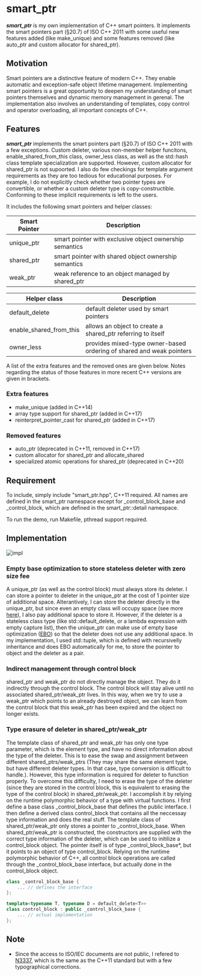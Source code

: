 # smart_ptr

__*smart_ptr*__ is my own implementation of C++ smart pointers. It implements the smart pointers part (§20.7) of ISO C++ 2011 with some useful new features added (like make_unique) and some features removed (like auto_ptr and custom allocator for shared_ptr).

## Motivation

Smart pointers are a distinctive feature of modern C++. They enable automatic and exception-safe object lifetime management. Implementing smart pointers is a great opportunity to deepen my understanding of smart pointers themselves and dynamic memory management in gerenal. The implementation also involves an understanding of templates, copy control and operator overloading, all important concepts of C++.

## Features

__*smart_ptr*__ implements the smart pointers part (§20.7) of ISO C++ 2011 with a few exceptions. Custom deleter, various non-member helper funcitons, enable_shared_from_this class, owner_less class, as well as the std::hash class template specialization are supported. However, custom allocator for shared_ptr is not supoorted. I also  do few checkings for template argument requirements as they are too tedious for educational purposes. For example, I do not explicitly check whether two pointer types are convertible, or whether a custom deleter type is copy-constructible. Conforming to these implicit requirements is left to the users.

It includes the following smart pointers and helper classes:

| Smart Pointer | Description |
| ------------- | ----------- |
| unique_ptr | smart pointer with exclusive object ownership semantics |
| shared_ptr | smart pointer with shared object ownership semantics |
| weak_ptr | weak reference to an object managed by shared_ptr |

| Helper class | Description |
| ------------ | ----------- |
| default_delete | default deleter used by smart pointers |
| enable_shared_from_this | allows an object to create a shared_ptr referring to itself |
| owner_less | provides mixed-type owner-based ordering of shared and weak pointers |

A list of the extra features and the removed ones are given below. Notes regarding the status of those features in more recent C++ versions are given in brackets.

### Extra features

* make_unique (added in C++14)
* array type support for shared_ptr (added in C++17)
* reinterpret_pointer_cast for shared_ptr (added in C++17)

### Removed features

* auto_ptr (deprecated in C++11, removed in C++17)
* custom allocator for shared_ptr and allocate_shared
* specialized atomic operations for shared_ptr (deprecated in C++20)

## Requirement

To include, simply include "smart_ptr.hpp", C++11 required. All names are defined in the smart_ptr namespace except for _control_block_base and _control_block, which are defined in the smart_ptr::detail namespace.

To run the demo, run Makefile, pthread support required.

## Implementation

![impl](img/impl.jpg)

### Empty base optimization to store stateless deleter with zero size fee

A unique_ptr (as well as the control block) must always store its deleter. I can store a pointer to deleter in the unique_ptr at the cost of 1 pointer size of additional space. Alterantively, I can store the deleter directly in the unique_ptr, but since even an empty class will occupy space (see more [here](https://stackoverflow.com/questions/9157118/c-class-empty-class-size-1-byte)), I also pay additional space to store it. However, if the deleter is a stateless class type (like std::default_delete, or a lambda expression with empty capture list), then the unique_ptr can make use of empty base optimization ([EBO](https://en.cppreference.com/w/cpp/language/ebo)) so that the deleter does not use any additional space. In my implementation, I used std::tuple, which is defined with recursivelly inheritance and does EBO automatically for me, to store the pointer to object and the deleter as a pair.

### Indirect management through control block

shared_ptr and weak_ptr do not directly manage the object. They do it indirectly through the control block. The control block will stay alive until no associated shared_ptr/weak_ptr lives. In this way, when we try to use a weak_ptr which points to an already destroyed object, we can learn from the control block that this weak_ptr has been expired and the object no longer exists.

### Type erasure of deleter in shared_ptr/weak_ptr

The template class of shared_ptr and weak_ptr has only one type parameter, which is the element type, and have no direct information about the type of the deleter. This is to ease the swap and assignment between different shared_ptrs/weak_ptrs (They may share the same element type, but have different deleter types. In that case, type conversion is difficult to handle.). However, this type information is required for deleter to function properly. To overcome this difficulty, I need to erase the type of the deleter (since they are stored in the control block, this is equivalent to erasing the type of the control block) in shared_ptr/weak_ptr. I accomplish it by relying on the runtime polymorphic behavior of a type with virtual functions. I first define a base class _control_block_base that defines the public interface. I then define a derived class control_block that contains all the neccessay type information and does the real stuff. The template class of shared_ptr/weak_ptr only stores a pointer to _control_block_base. When shared_ptr/weak_ptr is constructed, the constructors are supplied with the correct type information of the deleter, which can be used to initilize a control_block object. The pointer itself is of type _control_block_base\*, but it points to an object of type control_block. Relying on the runtime polymorphic behavior of C++, all control block operations are called through the _control_block_base interface, but actually done in the control_block object.

```c++
class _control_block_base {
    ... // defines the interface
};

template<typename T, typename D = default_delete<T>>
class control_block : public _control_block_base {
    ... // actual implementation
};
```

## Note

* Since the access to ISO/IEC documents are not public, I refered to [N3337](https://github.com/cplusplus/draft/blob/master/papers/n3337.pdf), which is the same as the C++11 standard but with a few typographical corrections.

